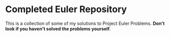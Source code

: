 # Completed Euler Repository
This is a collection of some of my solutions to Project Euler Problems. **Don't look if you haven't solved the problems yourself**.
